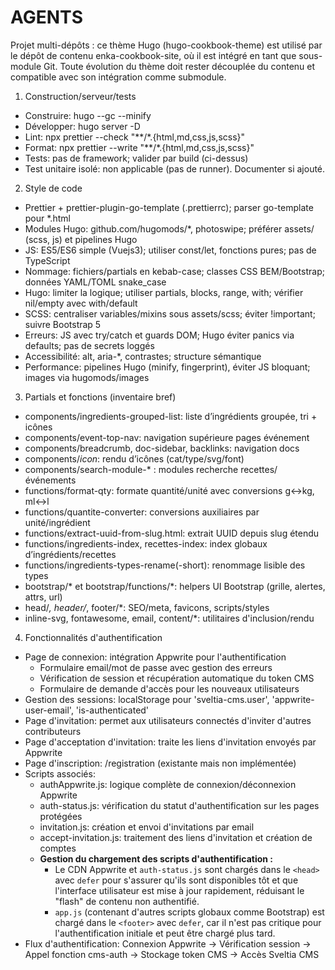 # AGENTS

Projet multi-dépôts : ce thème Hugo (hugo-cookbook-theme) est utilisé par le dépôt de contenu enka-cookbook-site, où il est intégré en tant que sous-module Git. Toute évolution du thème doit rester découplée du contenu et compatible avec son intégration comme submodule.

1) Construction/serveur/tests
- Construire: hugo --gc --minify
- Développer: hugo server -D
- Lint: npx prettier --check "**/*.{html,md,css,js,scss}"
- Format: npx prettier --write "**/*.{html,md,css,js,scss}"
- Tests: pas de framework; valider par build (ci-dessus)
- Test unitaire isolé: non applicable (pas de runner). Documenter si ajouté.

2) Style de code
- Prettier + prettier-plugin-go-template (.prettierrc); parser go-template pour *.html
- Modules Hugo: github.com/hugomods/*, photoswipe; préférer assets/ (scss, js) et pipelines Hugo
- JS: ES5/ES6 simple (Vuejs3); utiliser const/let, fonctions pures; pas de TypeScript
- Nommage: fichiers/partials en kebab-case; classes CSS BEM/Bootstrap; données YAML/TOML snake_case
- Hugo: limiter la logique; utiliser partials, blocks, range, with; vérifier nil/empty avec with/default
- SCSS: centraliser variables/mixins sous assets/scss; éviter !important; suivre Bootstrap 5
- Erreurs: JS avec try/catch et guards DOM; Hugo éviter panics via defaults; pas de secrets loggés
- Accessibilité: alt, aria-*, contrastes; structure sémantique
- Performance: pipelines Hugo (minify, fingerprint), éviter JS bloquant; images via hugomods/images


3) Partials et fonctions (inventaire bref)
- components/ingredients-grouped-list: liste d’ingrédients groupée, tri + icônes
- components/event-top-nav: navigation supérieure pages événement
- components/breadcrumb, doc-sidebar, backlinks: navigation docs
- components/*icon*: rendu d’icônes (cat/type/svg/font)
- components/search-module-* : modules recherche recettes/événements
- functions/format-qty: formate quantité/unité avec conversions g↔kg, ml↔l
- functions/quantite-converter: conversions auxiliaires par unité/ingrédient
- functions/extract-uuid-from-slug.html: extrait UUID depuis slug étendu
- functions/ingredients-index, recettes-index: index globaux d’ingrédients/recettes
- functions/ingredients-types-rename(-short): renommage lisible des types
- bootstrap/* et bootstrap/functions/*: helpers UI Bootstrap (grille, alertes, attrs, url)
- head/*, header/*, footer/*: SEO/meta, favicons, scripts/styles
- inline-svg, fontawesome, email, content/*: utilitaires d'inclusion/rendu

4) Fonctionnalités d'authentification
- Page de connexion: intégration Appwrite pour l'authentification
  - Formulaire email/mot de passe avec gestion des erreurs
  - Vérification de session et récupération automatique du token CMS
  - Formulaire de demande d'accès pour les nouveaux utilisateurs
- Gestion des sessions: localStorage pour 'sveltia-cms.user', 'appwrite-user-email', 'is-authenticated'
- Page d'invitation: permet aux utilisateurs connectés d'inviter d'autres contributeurs
- Page d'acceptation d'invitation: traite les liens d'invitation envoyés par Appwrite
- Page d'inscription: /registration (existante mais non implémentée)
- Scripts associés:
  * authAppwrite.js: logique complète de connexion/déconnexion Appwrite
  * auth-status.js: vérification du statut d'authentification sur les pages protégées
  * invitation.js: création et envoi d'invitations par email
  * accept-invitation.js: traitement des liens d'invitation et création de comptes
  * **Gestion du chargement des scripts d'authentification :**
    * Le CDN Appwrite et `auth-status.js` sont chargés dans le `<head>` avec `defer` pour s'assurer qu'ils sont disponibles tôt et que l'interface utilisateur est mise à jour rapidement, réduisant le "flash" de contenu non authentifié.
    * `app.js` (contenant d'autres scripts globaux comme Bootstrap) est chargé dans le `<footer>` avec `defer`, car il n'est pas critique pour l'authentification initiale et peut être chargé plus tard.
- Flux d'authentification: Connexion Appwrite → Vérification session → Appel fonction cms-auth → Stockage token CMS → Accès Sveltia CMS
